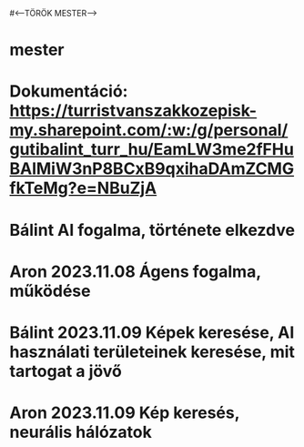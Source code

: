 #<--TÖRÖK MESTER-->


# mester
# Dokumentáció: https://turristvanszakkozepisk-my.sharepoint.com/:w:/g/personal/gutibalint_turr_hu/EamLW3me2fFHuBAlMiW3nP8BCxB9qxihaDAmZCMGfkTeMg?e=NBuZjA
# Bálint AI fogalma, története elkezdve
# Aron 2023.11.08 Ágens fogalma, működése
# Bálint 2023.11.09 Képek keresése, AI használati területeinek keresése, mit tartogat a jövő
# Aron 2023.11.09 Kép keresés, neurális hálózatok
